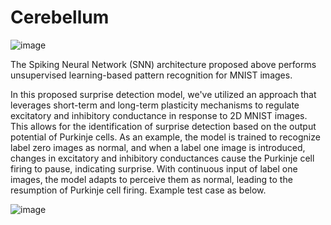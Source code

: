 # Cerebellum

![image](https://github.com/user-attachments/assets/33c9f2a9-bc52-4fa3-9c37-00abf2740293)

The Spiking Neural Network (SNN) architecture proposed above performs unsupervised learning-based pattern recognition for MNIST images.

In this proposed surprise detection model, we've utilized an approach that leverages short-term and long-term plasticity mechanisms to regulate excitatory and inhibitory conductance in response to 2D MNIST images. This allows for the identification of surprise detection based on the output potential of Purkinje cells. As an example, the model is trained to recognize label zero images as normal, and when a label one image is introduced, changes in excitatory and inhibitory conductances cause the Purkinje cell firing to pause, indicating surprise. With continuous input of label one images, the model adapts to perceive them as normal, leading to the resumption of Purkinje cell firing. Example test case as below.

![image](https://github.com/user-attachments/assets/27f5b2eb-b8d0-46a1-935e-52e40534062b)
